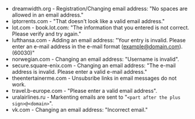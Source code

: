 * dreamwidth.org - Registration/Changing email address: "No spaces are allowed in an email address."
* iptorrents.com - "That doesn't look like a valid email address."
* lot.com - book.lot.com: "The information that you entered is not correct. Please verify and try again."
* lufthansa.com - Adding an email address: "Your entry is invalid. Please enter an e-mail address in the e-mail format (example@domain.com). (60030)"
* norwegian.com - Changing an email address: "Username is invalid".
* secure.square-enix.com - Changing an email address: "The e-mail address is invalid. Please enter a valid e-mail address."
* theentertainerme.com - Unsubsribe links in email messages do not work.
* travel.b-europe.com - "Please enter a valid email address".
* uralairlines.ru - Markenting emails are sent to "`<part after the plus sign>@<domain>`".
* vk.com - Changing an email address: "Incorrect email."
